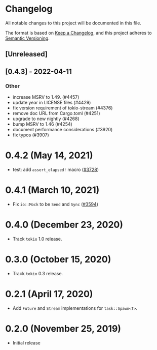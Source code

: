 # Changelog
All notable changes to this project will be documented in this file.

The format is based on [Keep a Changelog](https://keepachangelog.com/en/1.0.0/),
and this project adheres to [Semantic Versioning](https://semver.org/spec/v2.0.0.html).

## [Unreleased]

## [0.4.3] - 2022-04-11

### Other
- increase MSRV to 1.49. (#4457)
- update year in LICENSE files (#4429)
- fix version requirement of tokio-stream (#4376)
- remove doc URL from Cargo.toml (#4251)
- upgrade to new nightly (#4268)
- bump MSRV to 1.46 (#4254)
- document performance considerations (#3920)
- fix typos (#3907)
# 0.4.2 (May 14, 2021)

- test: add `assert_elapsed!` macro ([#3728])

[#3728]: https://github.com/tokio-rs/tokio/pull/3728

# 0.4.1 (March 10, 2021)

- Fix `io::Mock` to be `Send` and `Sync` ([#3594])

[#3594]: https://github.com/tokio-rs/tokio/pull/3594

# 0.4.0 (December 23, 2020)

- Track `tokio` 1.0 release.

# 0.3.0 (October 15, 2020)

- Track `tokio` 0.3 release.

# 0.2.1 (April 17, 2020)

- Add `Future` and `Stream` implementations for `task::Spawn<T>`.

# 0.2.0 (November 25, 2019)

- Initial release
